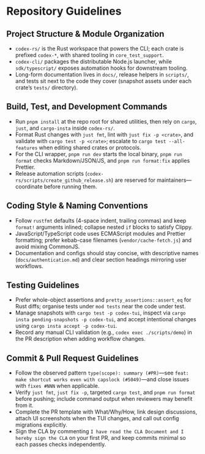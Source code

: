 # Repository Guidelines

## Project Structure & Module Organization
- `codex-rs/` is the Rust workspace that powers the CLI; each crate is prefixed `codex-*`, with shared tooling in `core_test_support`.
- `codex-cli/` packages the distributable Node.js launcher, while `sdk/typescript/` exposes automation hooks for downstream tooling.
- Long-form documentation lives in `docs/`, release helpers in `scripts/`, and tests sit next to the code they cover (snapshot assets under each crate’s `tests/` directory).

## Build, Test, and Development Commands
- Run `pnpm install` at the repo root for shared utilities, then rely on `cargo`, `just`, and `cargo-insta` inside `codex-rs/`.
- Format Rust changes with `just fmt`, lint with `just fix -p <crate>`, and validate with `cargo test -p <crate>`; escalate to `cargo test --all-features` when editing shared crates or protocols.
- For the CLI wrapper, `pnpm run dev` starts the local binary, `pnpm run format` checks Markdown/JSON/JS, and `pnpm run format:fix` applies Prettier.
- Release automation scripts (`codex-rs/scripts/create_github_release.sh`) are reserved for maintainers—coordinate before running them.

## Coding Style & Naming Conventions
- Follow `rustfmt` defaults (4-space indent, trailing commas) and keep `format!` arguments inlined; collapse nested `if` blocks to satisfy Clippy.
- JavaScript/TypeScript code uses ECMAScript modules and Prettier formatting; prefer kebab-case filenames (`vendor/cache-fetch.js`) and avoid mixing CommonJS.
- Documentation and configs should stay concise, with descriptive names (`docs/authentication.md`) and clear section headings mirroring user workflows.

## Testing Guidelines
- Prefer whole-object assertions and `pretty_assertions::assert_eq` for Rust diffs; organise tests under `mod tests` near the code under test.
- Manage snapshots with `cargo test -p codex-tui`, inspect via `cargo insta pending-snapshots -p codex-tui`, and accept intentional changes using `cargo insta accept -p codex-tui`.
- Record any manual CLI validation (e.g., `codex exec ./scripts/demo`) in the PR description when adding workflow changes.

## Commit & Pull Request Guidelines
- Follow the observed pattern `type(scope): summary (#PR)`—see `feat: make shortcut works even with capslock (#5049)`—and close issues with `fixes #NNN` when applicable.
- Verify `just fmt`, `just fix -p`, targeted `cargo test`, and `pnpm run format` before pushing; include command output when reviewers may benefit from it.
- Complete the PR template with What/Why/How, link design discussions, attach UI screenshots when the TUI changes, and call out config migrations explicitly.
- Sign the CLA by commenting `I have read the CLA Document and I hereby sign the CLA` on your first PR, and keep commits minimal so each passes checks independently.
